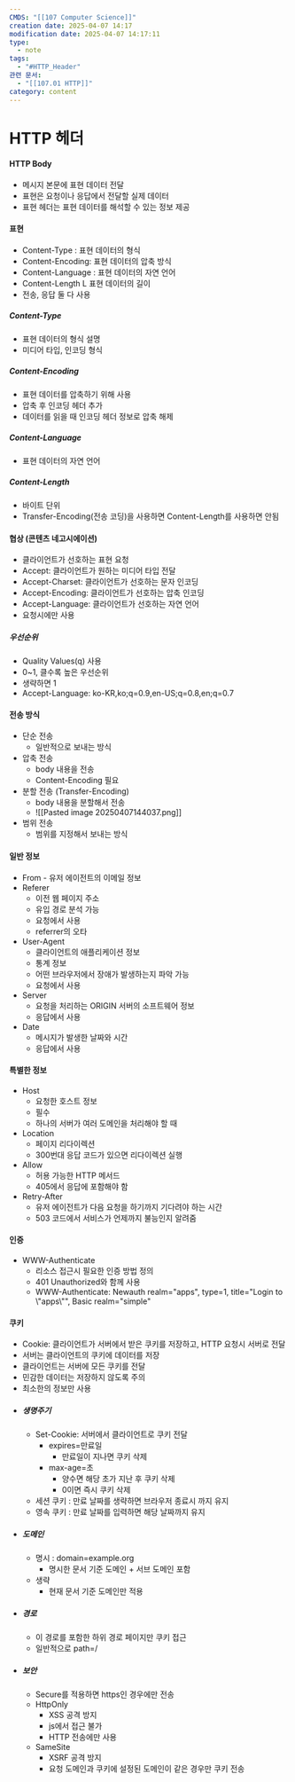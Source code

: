 ```yaml
---
CMDS: "[[107 Computer Science]]"
creation date: 2025-04-07 14:17
modification date: 2025-04-07 14:17:11
type:
  - note
tags:
  - "#HTTP_Header"
관련 문서:
  - "[[107.01 HTTP]]"
category: content
---
```


# HTTP 헤더
#### HTTP Body
- 메시지 본문에 표현 데이터 전달
- 표현은 요청이나 응답에서 전달할 실제 데이터
- 표현 헤더는 표현 데이터를 해석할 수 있는 정보 제공

#### 표현
- Content-Type : 표현 데이터의 형식
- Content-Encoding: 표현 데이터의 압축 방식
- Content-Language : 표현 데이터의 자연 언어
- Content-Length L 표현 데이터의 길이
- 전송, 응답 둘 다 사용

##### Content-Type
- 표현 데이터의 형식 설명
- 미디어 타입, 인코딩 형식
##### Content-Encoding
- 표현 데이터를 압축하기 위해 사용
- 압축 후 인코딩 헤더 추가
- 데이터를 읽을 때 인코딩 헤더 정보로 압축 해제
##### Content-Language
- 표현 데이터의 자연 언어
##### Content-Length
- 바이트 단위
- Transfer-Encoding(전송 코딩)을 사용하면 Content-Length를 사용하면 안됨

#### 협상 (콘텐츠 네고시에이션)
- 클라이언트가 선호하는 표현 요청
- Accept: 클라이언트가 원하는 미디어 타입 전달
- Accept-Charset: 클라이언트가 선호하는 문자 인코딩
- Accept-Encoding: 클라이언트가 선호하는 압축 인코딩
- Accept-Language: 클라이언트가 선호하는 자연 언어
- 요청시에만 사용 

##### 우선순위
- Quality Values(q) 사용
- 0~1, 클수록 높은 우선순위
- 생략하면 1
- Accept-Language: ko-KR,ko;q=0.9,en-US;q=0.8,en;q=0.7

#### 전송 방식
- 단순 전송
	- 일반적으로 보내는 방식
- 압축 전송
	- body 내용을 전송
	- Content-Encoding 필요
- 분할 전송 (Transfer-Encoding)
	- body 내용을 분할해서 전송
	- ![[Pasted image 20250407144037.png]]
- 범위 전송
	- 범위를 지정해서 보내는 방식

#### 일반 정보
- From - 유저 에이전트의 이메일 정보
- Referer
	- 이전 웹 페이지 주소
	- 유입 경로 분석 가능
	- 요청에서 사용
	- referrer의 오타
- User-Agent
	- 클라이언트의 애플리케이션 정보
	- 통계 정보
	- 어떤 브라우저에서 장애가 발생하는지 파악 가능
	- 요청에서 사용
- Server
	- 요청을 처리하는 ORIGIN 서버의 소프트웨어 정보
	- 응답에서 사용
- Date
	- 메시지가 발생한 날짜와 시간
	- 응답에서 사용

#### 특별한 정보
- Host
	- 요청한 호스트 정보
	- 필수
	- 하나의 서버가 여러 도메인을 처리해야 할 때
- Location
	- 페이지 리다이렉션
	- 300번대 응답 코드가 있으면 리다이렉션 실행
- Allow
	- 허용 가능한 HTTP 메서드
	- 405에서 응답에 포함해야 함
- Retry-After
	- 유저 에이전트가 다음 요청을 하기까지 기다려야 하는 시간
	- 503 코드에서 서비스가 언제까지 불능인지 알려줌

#### 인증
- WWW-Authenticate
	- 리소스 접근시 필요한 인증 방법 정의
	- 401 Unauthorized와 함께 사용
	- WWW-Authenticate: Newauth realm="apps", type=1, title="Login to \\"apps\\"", Basic realm="simple"

#### 쿠키
- Cookie: 클라이언트가 서버에서 받은 쿠키를 저장하고, HTTP 요청시 서버로 전달
- 서버는 클라이언트의 쿠키에 데이터를 저장
- 클라이언트는 서버에 모든 쿠키를 전달
- 민감한 데이터는 저장하지 않도록 주의
- 최소한의 정보만 사용
- ##### 생명주기
	- Set-Cookie: 서버에서 클라이언트로 쿠키 전달
		- expires=만료일
			- 만료일이 지나면 쿠키 삭제
		- max-age=초
			- 양수면 해당 초가 지난 후 쿠키 삭제
			- 0이면 즉시 쿠키 삭제
	- 세션 쿠키 : 만료 날짜를 생략하면 브라우저 종료시 까지 유지
	- 영속 쿠키 : 만료 날짜를 입력하면 해당 날짜까지 유지
- ##### 도메인
	- 명시 : domain=example.org
		- 명시한 문서 기준 도메인 + 서브 도메인 포함
	- 생략
		- 현재 문서 기준 도메인만 적용
- ##### 경로
	- 이 경로를 포함한 하위 경로 페이지만 쿠키 접근
	- 일반적으로 path=/
- ##### 보안
	- Secure를 적용하면 https인 경우에만 전송
	- HttpOnly
		- XSS 공격 방지
		- js에서 접근 불가
		- HTTP 전송에만 사용
	- SameSite
		- XSRF 공격 방지
		- 요청 도메인과 쿠키에 설정된 도메인이 같은 경우만 쿠키 전송